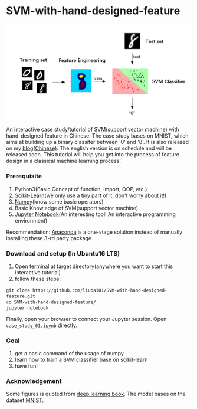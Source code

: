 # SVM-with-hand-designed-feature
![introduction](https://github.com/liubai01/SVM-with-hand-designed-feature/blob/master/img/f1_modified.png)

An interactive case study/tutorial of [SVM](https://en.wikipedia.org/wiki/Support_vector_machine)(support vector machine) with hand-designed feature in Chinese. The case study bases on MNIST, which aims at building up a binary classifer between '0' and '8'. It is also released on my [blog(Chinese)](https://blog.csdn.net/liubai01/article/details/82119462). The english version is on schedule and will be released soon. This tutorial will help you get into the process of feature design in a classical machine learning process.

### Prerequisite

1. Python3(Basic Concept of function, import, OOP, etc.)
2. [Scikit-Learn](http://scikit-learn.org/stable/documentation.html)(we only use a tiny part of it, don't worry about it!)
3. [Numpy](http://www.numpy.org/)(know some basic operators)
4. Basic Knowledge of SVM(support vector machine)
5. [Jupyter Notebook](http://jupyter.org/)(An interesting tool! An interactive programming environment)

Recommendation:  [Anaconda](https://www.anaconda.com/download/) is a one-stage solution instead of manually installing these 3-rd party package.

### Download and setup (In Ubuntu16 LTS)

1. Open terminal at target directory(anywhere you want to start this interactive tutorial)
2. follow these steps:

```shell
git clone https://github.com/liubai01/SVM-with-hand-designed-feature.git
cd SVM-with-hand-designed-feature/
jupyter notebook
```

Finally, open your browser to connect your Jupyter session. Open `case_study_01.ipynb` directly.

### Goal

1. get a basic command of the usage of numpy
2. learn how to train a SVM classifier base on scikit-learn
3. have fun!

### Acknowledgement

Some figures is quoted from [deep learning book](http://www.deeplearningbook.org/). The model bases on the dataset [MNIST](http://yann.lecun.com/exdb/mnist/).